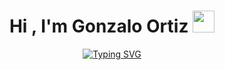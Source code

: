 <center>
<h1 align="center"><b>Hi , I'm Gonzalo Ortiz </b><img src="https://media.giphy.com/media/hvRJCLFzcasrR4ia7z/giphy.gif" width="35"></h1>

<p align="center">
  <a href="https://git.io/typing-svg"><img src="https://readme-typing-svg.herokuapp.com?font=Fira+Code&size=22&pause=1000&color=42AC53&width=435&lines=Software+Student+%F0%9F%93%9A;Active+learner+and+researcher%F0%9F%95%B5%EF%B8%8F%E2%80%8D%E2%99%82%EF%B8%8F;Love+to+learn+new+stuff%F0%9F%92%9A" alt="Typing SVG" /></a>
</p>
</center>

<br>
